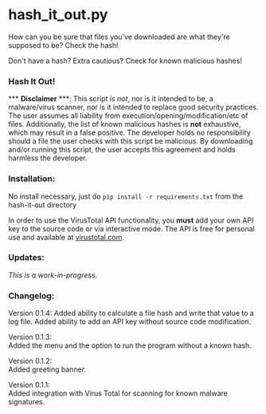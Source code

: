 # hash_it_out.py

How can you be sure that files you've downloaded are what they're supposed to be? Check the hash!

Don't have a hash? Extra cautious? Check for known malicious hashes!  

### Hash It Out!  
  
*** **Disclaimer** ***: This script *is not*, nor is it intended to be, a malware/virus scanner, nor is it intended to replace good security practices. 
The user assumes all liability from execution/opening/modification/etc of files. 
Additionally, the list of known malicious hashes is <b>not</b> exhaustive, which may result in a false positive. 
The developer holds no responsibility should a file the user checks with this script be malicious.
By downloading and/or running this script, the user accepts this agreement and holds harmless the developer.


### Installation:
No install necessary, just do `pip install -r requirements.txt` from the hash-it-out directory

In order to use the VirusTotal API functionality, you **must** add your own API key to the source code or via interactive mode. The API is free for personal use and available at [virustotal.com](https://virustotal.com).

### Updates:  
*This is a work-in-progress.*

### Changelog:
Version 0.1.4:
Added ability to calculate a file hash and write that value to a log file. 
Added ability to add an API key without source code modification.

Version 0.1.3:  
Added the menu and the option to run the program without a known hash.

Version 0.1.2:  
Added greeting banner.  

Version 0.1.1:  
Added integration with Virus Total for scanning for known malware signatures.
